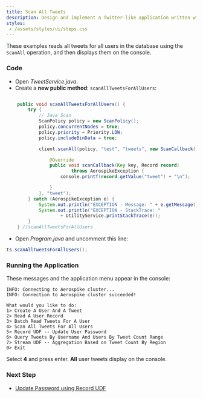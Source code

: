 ```yaml
---
title: Scan All Tweets
description: Design and implement a Twitter-like application written with Aerospike as the only database.
styles:
 - /assets/styles/ui/steps.css
---
```


These examples reads all tweets for all users in the database using the `ScanAll` operation, and then displays them on the console.

### Code

- Open _TweetService.java_.
- Create a **new public method**: `scanAllTweetsForAllUsers`:

```java

	public void scanAllTweetsForAllUsers() {
		try {
			// Java Scan
			ScanPolicy policy = new ScanPolicy();
			policy.concurrentNodes = true;
			policy.priority = Priority.LOW;
			policy.includeBinData = true;

			client.scanAll(policy, "test", "tweets", new ScanCallback() {

				@Override
				public void scanCallback(Key key, Record record)
						throws AerospikeException {
					console.printf(record.getValue("tweet") + "\n");

				}
			}, "tweet");
		} catch (AerospikeException e) {
			System.out.println("EXCEPTION - Message: " + e.getMessage());
			System.out.println("EXCEPTION - StackTrace: "
					+ UtilityService.printStackTrace(e));
		}
	} //scanAllTweetsForAllUsers

```

- Open _Program.java_ and uncomment this line:
    
```cs
ts.scanAllTweetsForAllUsers();
```

### Running the Application

These messages and the application menu appear in the console:

```
INFO: Connecting to Aerospike cluster... 
INFO: Connection to Aerospike cluster succeeded!
	
What would you like to do:
1> Create A User And A Tweet
2> Read A User Record
3> Batch Read Tweets For A User
4> Scan All Tweets For All Users
5> Record UDF -- Update User Password
6> Query Tweets By Username And Users By Tweet Count Range
7> Stream UDF -- Aggregation Based on Tweet Count By Region
0> Exit
```

Select **4** and press enter. **All** user tweets display on the console.

### Next Step
- [Update Password using Record UDF](/docs/client/java/examples/application/record_udf.html)
